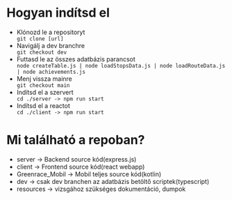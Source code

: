 <h1>Hogyan indítsd el</h1>
<ul>
<li>Klónozd le a repositoryt</li>
<code>git clone [url]</code>
<li>Navigálj a dev branchre</li>
<code>git checkout dev</code>
<li>Futtasd le az összes adatbázis parancsot</li>
<code>node createTable.js | node loadStopsData.js | node loadRouteData.js | node achievements.js </code>
<li>Menj vissza mainre</li>
<code>git checkout main</code>
<li>Indítsd el a szervert</li>
<code>cd ./server -> npm run start</code>
<li>Indítsd el a reactot</li>
<code>cd ./client -> npm run start</code>
</ul>
<h1>Mi található a repoban?</h1>
<ul>
<li>server -> Backend source kód(express.js)</li>
<li>client -> Frontend source kód(react webapp)</li>
<li>Greenrace_Mobil -> Mobil teljes source kód(kotlin)</li>
<li>dev -> csak dev branchen az adatbázis betöltő scriptek(typescript)</li>
<li>resources -> vizsgához szükséges dokumentáció, dumpok</li>
</ul>

